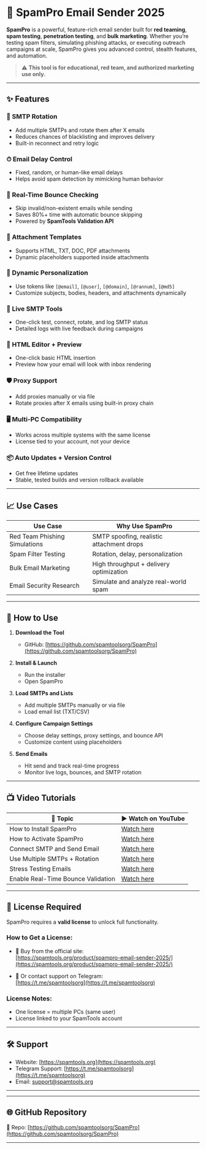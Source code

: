 # 🚀 SpamPro Email Sender 2025

**SpamPro** is a powerful, feature-rich email sender built for **red teaming**, **spam testing**, **penetration testing**, and **bulk marketing**. Whether you’re testing spam filters, simulating phishing attacks, or executing outreach campaigns at scale, SpamPro gives you advanced control, stealth features, and automation.

> ⚠️ **This tool is for educational, red team, and authorized marketing use only.**

---

## ✨ Features

### 🔁 SMTP Rotation
- Add multiple SMTPs and rotate them after X emails
- Reduces chances of blacklisting and improves delivery
- Built-in reconnect and retry logic

### ⏱ Email Delay Control
- Fixed, random, or human-like email delays
- Helps avoid spam detection by mimicking human behavior

### 📩 Real-Time Bounce Checking
- Skip invalid/non-existent emails while sending
- Saves 80%+ time with automatic bounce skipping
- Powered by **SpamTools Validation API**

### 📎 Attachment Templates
- Supports HTML, TXT, DOC, PDF attachments
- Dynamic placeholders supported inside attachments

### 🧠 Dynamic Personalization
- Use tokens like `[@email]`, `[@user]`, `[@domain]`, `[@rannum]`, `[@md5]`
- Customize subjects, bodies, headers, and attachments dynamically

### 🧪 Live SMTP Tools
- One-click test, connect, rotate, and log SMTP status
- Detailed logs with live feedback during campaigns

### 🧩 HTML Editor + Preview
- One-click basic HTML insertion
- Preview how your email will look with inbox rendering

### 🛡 Proxy Support
- Add proxies manually or via file
- Rotate proxies after X emails using built-in proxy chain

### 🖥 Multi-PC Compatibility
- Works across multiple systems with the same license
- License tied to your account, not your device

### 📦 Auto Updates + Version Control
- Get free lifetime updates
- Stable, tested builds and version rollback available

---

## 📈 Use Cases

| Use Case                         | Why Use SpamPro                          |
|----------------------------------|------------------------------------------|
| Red Team Phishing Simulations    | SMTP spoofing, realistic attachment drops|
| Spam Filter Testing              | Rotation, delay, personalization         |
| Bulk Email Marketing             | High throughput + delivery optimization  |
| Email Security Research          | Simulate and analyze real-world spam     |

---

## 🧰 How to Use

1. **Download the Tool**
   - GitHub: [https://github.com/spamtoolsorg/SpamPro](https://github.com/spamtoolsorg/SpamPro)

2. **Install & Launch**
   - Run the installer
   - Open SpamPro

3. **Load SMTPs and Lists**
   - Add multiple SMTPs manually or via file
   - Load email list (TXT/CSV)

4. **Configure Campaign Settings**
   - Choose delay settings, proxy settings, and bounce API
   - Customize content using placeholders

5. **Send Emails**
   - Hit send and track real-time progress
   - Monitor live logs, bounces, and SMTP rotation

---

## 📺 Video Tutorials

| 📘 Topic                             | ▶️ Watch on YouTube |
|--------------------------------------|----------------------|
| How to Install SpamPro               | [Watch here](https://www.youtube.com/watch?v=EOTPlS6b4eM) |
| How to Activate SpamPro              | [Watch here](https://www.youtube.com/watch?v=C1JlLs7Kr4M) |
| Connect SMTP and Send Email         | [Watch here](https://www.youtube.com/watch?v=un80feBBsw0) |
| Use Multiple SMTPs + Rotation        | [Watch here](https://www.youtube.com/watch?v=uQC6dcPZUm0) |
| Stress Testing Emails                | [Watch here](https://www.youtube.com/watch?v=snWrEJKKu7o) |
| Enable Real-Time Bounce Validation   | [Watch here](https://www.youtube.com/watch?v=kDkB5y4fuQE) |

---

## 🔐 License Required

SpamPro requires a **valid license** to unlock full functionality.

### How to Get a License:

- 🛒 Buy from the official site:  
  [https://spamtools.org/product/spampro-email-sender-2025/](https://spamtools.org/product/spampro-email-sender-2025/)

- 💬 Or contact support on Telegram:  
  [https://t.me/spamtoolsorg](https://t.me/spamtoolsorg)

### License Notes:

- One license = multiple PCs (same user)
- License linked to your SpamTools account

---

## 🛠 Support

- Website: [https://spamtools.org](https://spamtools.org)
- Telegram Support: [https://t.me/spamtoolsorg](https://t.me/spamtoolsorg)
- Email: support@spamtools.org 

---


---

## 🌐 GitHub Repository

📂 Repo: [https://github.com/spamtoolsorg/SpamPro](https://github.com/spamtoolsorg/SpamPro)

---

